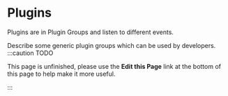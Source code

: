 Plugins
=======
Plugins are in Plugin Groups and listen to different events.

Describe some generic plugin groups which can be used by developers.
:::caution TODO

This page is unfinished, please use the **Edit this Page** link at the bottom of this page to help make it more useful.

:::
